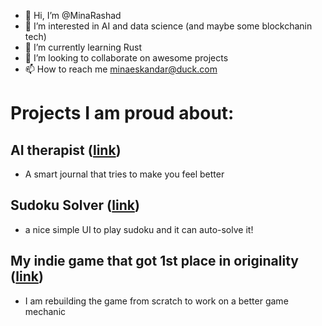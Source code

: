 - 👋 Hi, I’m @MinaRashad
- 👀 I’m interested in AI and data science (and maybe some blockchanin tech)
- 🌱 I’m currently learning Rust
- 💞️ I’m looking to collaborate on awesome projects
- 📫 How to reach me minaeskandar@duck.com

# Projects I am proud about:

## AI therapist ([link](https://minarashad.github.io/AI-therapist/))
- A smart journal that tries to make you feel better

## Sudoku Solver ([link](https://github.com/MinaRashad/sudoku-solver)) 
- a nice simple UI to play sudoku and it can auto-solve it!
  
## My indie game that got 1st place in originality ([link](https://minachn.itch.io/unrelated)) 
- I am rebuilding the game from scratch to work on a better game mechanic

<!---
MinaRashad/MinaRashad is a ✨ special ✨ repository because its `README.md` (this file) appears on your GitHub profile.
You can click the Preview link to take a look at your changes.
--->

